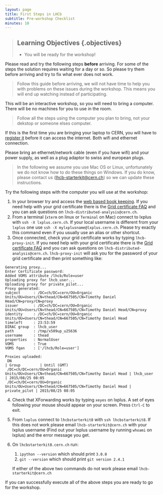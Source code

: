 ```yaml
---
layout: page
title: First Steps in LHCb
subtitle: Pre-workshop Checklist
minutes: 10
---
```

> ## Learning Objectives {.objectives}
>
> * You will be ready for the workshop!

Please read and try the following steps **before** arriving. For
some of the steps the solution requires waiting for a day or so.
So please try them before arriving and try to fix what ever does
not work.

> Follow this guide before arriving, we will not have time to help
> you with problems on these issues during the workshop. This means
> you will end up watching instead of participating.

This will be an interactive workshop, so you will need to bring
a computer. There will be no machines for you to use in the room.

> Follow all the steps using the computer you plan to bring, not
> your dekstop or someone elses computer.

If this is the first time you are bringing your laptop to CERN, you
will have to [register it](https://network.cern.ch) before it can
access the internet. Both wifi and ethernet connection.

Please bring an ethernet/network cable (even if you have wifi) and
your power supply, as well as a plug adaptor to swiss and european plugs.

> In the following we assume you use Mac OS or Linux, unfortunately
> we do not know how to do these things on Windows. If you do know,
> please contact us (lhcb-starterkit@cern.ch) so we can update these instructions.

Try the following steps with the computer you will use at the workshop:

 1. In your browser try and access the [web based book keeping](https://lhcb-portal-dirac.cern.ch/DIRAC/).
    If you need help with your grid certificate there is the
    [Grid certificate FAQ](https://twiki.cern.ch/twiki/bin/view/LHCb/FAQ/Certificate)
    and you can ask questions on `lhcb-distributed-analysis@cern.ch`.
 2. From a terminal (`xterm` on linux or `Terminal` on Mac) connect to lxplus with `ssh -X lxplus.cern.ch`.
    If your local username is different from your `lxplus` one use `ssh -X mylxplusname@lxplus.cern.ch`.
    Please try exactly this command even if you usually use an alias or other shortcut.
 3. Once connected, check your grid certificate works by typing
    `lhcb-proxy-init`. If you need help with your grid certificate there is the
    [Grid certificate FAQ](https://twiki.cern.ch/twiki/bin/view/LHCb/FAQ/Certificate)
    and you can ask questions on `lhcb-distributed-analysis@cern.ch`.
    `lhcb-proxy-init` will ask you for the password of your grid certificate and then print something like:

~~~ {.output}
Generating proxy...
Enter Certificate password:
Added VOMS attribute /lhcb/Role=user
Uploading proxy for lhcb_user...
Uploading proxy for private_pilot...
Proxy generated:
subject      : /DC=ch/DC=cern/OU=Organic Units/OU=Users/CN=thead/CN=667505/CN=Timothy Daniel Head/CN=proxy/CN=proxy
issuer       : /DC=ch/DC=cern/OU=Organic Units/OU=Users/CN=thead/CN=667505/CN=Timothy Daniel Head/CN=proxy
identity     : /DC=ch/DC=cern/OU=Organic Units/OU=Users/CN=thead/CN=667505/CN=Timothy Daniel Head
timeleft     : 23:53:59
DIRAC group  : lhcb_user
path         : /tmp/x509up_u25636
username     : thead
properties   : NormalUser
VOMS         : True
VOMS fqan    : ['/lhcb/Role=user']

Proxies uploaded:
 DN                                                                                 | Group         | Until (GMT)
 /DC=ch/DC=cern/OU=Organic Units/OU=Users/CN=thead/CN=667505/CN=Timothy Daniel Head | lhcb_user     | 2015/08/25 08:05
 /DC=ch/DC=cern/OU=Organic Units/OU=Users/CN=thead/CN=667505/CN=Timothy Daniel Head | private_pilot | 2015/08/25 08:05
~~~

 4. Check that XForwarding works by typing `xeyes` on lxplus. A set
    of eyes following your mouse should appear on your screen. Press
    `Ctrl-C` to exit.
 5. From `lxplus` connect to `lhcbstarterkit8` with `ssh lhcbstarterkit8`. If
    this does not work please email `lhcb-starterkit@cern.ch` with your lxplus
    username (Find out your lxplus username by running `whoami` on lxplus) and
    the error message you get.
 6. On `lhcbstarterkit8.cern.ch` run:

      1. `ipython --version` which should print `3.0.0`
      2. `git --version` which should print `git version 2.4.1`

      If either of the above two commands do not work please email `lhcb-starterkit@cern.ch`

If you can successfully execute all of the above steps you are ready to go for the workshop.
